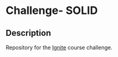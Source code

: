 # Challenge- SOLID

## Description

Repository for the [Ignite](https://lp.rocketseat.com.br/ignite) course challenge.
